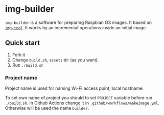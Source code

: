 # img-builder

`img-builder` is a software for preparing Raspbian OS images. It based on [`img-tool`](https://github.com/urpylka/img-tool). It works by an incremental operations inside an initial image.

## Quick start

1. Fork it
2. Change `build.sh`, `assets` dir (as you want).
3. Run `./build.sh`

### Project name

Project name is used for naming Wi-Fi access point, local hostname.

To set own name of project you should to set `PROJECT` variable before run `./build.sh`. In Github Actions change it in `.github/workflows/makeimage.yml`. Otherwise will be used the name `builder`.
